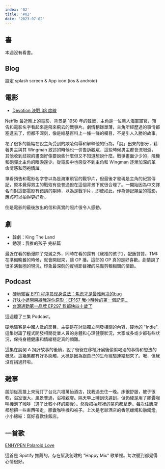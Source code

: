 ```yaml
---
index: '02'
title: '#02'
date: '2023-07-02'
---
```


## 書

本週沒有看書。

## Blog

設定 splash screen & App icon (ios & android) 

## 電影

- [Devotion 決戰 38 度線](https://www.imdb.com/title/tt7693316/)

Netflix 最近剛上的電影，背景是 1950 年的韓戰，主角是一位黑人海軍軍官，預告和電影名字看起來是飛來飛去的戰爭片。劇情稍嫌單薄，主角所經歷過的事情都塞進去了，但都不深刻，像是維基百科上一條一條的欄目，不是引人入勝的故事。

花了很多的篇幅在說主角受到的欺凌侮辱和解釋他的行為，「說」出來的部分，藉著男主與其 Wingman 敘述的時候也一併告訴觀眾，這些時候男主都會流眼淚，其他收到歧視的畫面好像要說些什麼但又不知道想說什麼。戰爭畫面少少的，飛機和砲彈比主角的眼淚還少。從電影中也感受不到主角和 Wingman 逐漸加深的革命情感和同袍情誼。

單看預告和電影名字會以為是海軍飛官的戰爭片，但最後才發現是主角的紀實傳記，原本覺得男主的戰歿有些普通但在這個背景下就很合理了。一開始因為中文譯名而對這部電影有錯誤的期待，以為是戰爭片，即使如此，作為傳記類型的電影，應該可以拍得更好看。

倒是電影的最後放出的信和真實的照片很令人感動。

## 劇

- 韓劇：King The Land
- 動漫：我推的孩子 完結篇

最近在看的動漫除了鬼滅之外，同時在看的還有《我推的孩子》，配飯贊贊。TMI: 在準備晚餐的時候，就會開起來，讓 OP 播，這部的 OP 真的是好喜歡。劇情說了很多演藝圈的現況，印象最深刻的實境節目裡的惡魔剪輯相關的情節。


## Podcast

- [硬地駭客 EP11 程序员现身说法：焦虑才是最难解决的bug](https://open.spotify.com/episode/0gZyJ8uf11sv1EtraZEuy1?si=93dd805a739e405e&nd=1)
- [好味小姐開束縛我還你原形：EP167 我小時候的第一個記憶…](https://open.spotify.com/episode/2RLs9ZimIL86k9j0HrQRAK?si=0a62a9a11cbc43d7&nd=1)
- [台灣通勤第一品牌 EP297 我都快四十歲了](https://open.spotify.com/episode/7izUKvyixrXZvU8ehSgDWB?si=21848be330dd4dd2&nd=1)

這週聽了三集 Podcast。

硬地駭客是中國人做的節目，主要是在討論獨立開發相關的內容，硬地的 "Indie". 這集討論了程式開發相關從業人員的身體和心理健康狀況，大家或多或少都有些狀況，保持身體健康和情緒穩定真的頗難。

這集在說何 A 捐肝故事的後續，說了爸爸在移植肝臟後偷偷喝酒的事情和想法的概念。這幾集都有好多感觸，大概是因為跟自己的生命經驗連結起來了。哦，但我沒有捐過肝啦。


## 雜事

朋朋從高雄上來玩訂了台北六福萬怡酒店，找我過去住一晚。床很舒服，被子很軟，浴室很大，風景普通，浴袍親膚。隔天早上睡到快遲到，但仍硬是用了膠囊咖啡機泡了咖啡（選了比較小杯的膠囊）。然後把抽屜裡的茶包都拿走。每次住飯店都想把一些東西帶走，膠囊咖啡機和被子。上次是老爺酒店的香氛蠟燭和融燭燈。小小總結：窩好喜歡住飯店。

## 一首歌

[ENHYPEN  Polaroid Love](https://www.youtube.com/watch?v=8Jw1_QdRR88)

這首是 Spotify 推薦的，存在幫我創建的 "Happy Mix" 歌單裡。每次聽到都覺得心情很好。